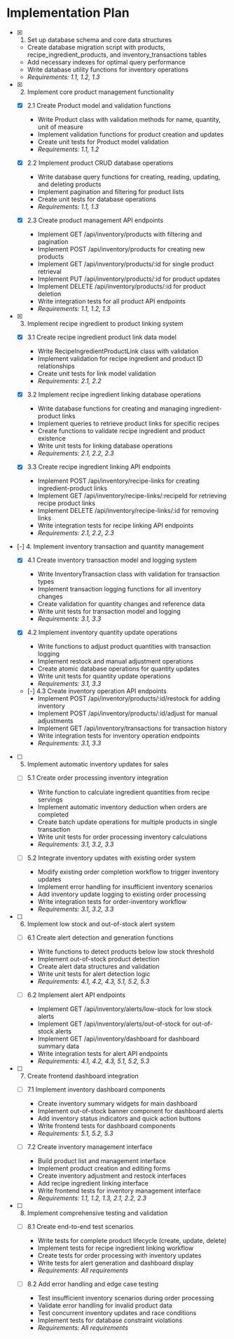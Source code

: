# Implementation Plan

- [x] 1. Set up database schema and core data structures
  - Create database migration script with products, recipe_ingredient_products, and inventory_transactions tables
  - Add necessary indexes for optimal query performance
  - Write database utility functions for inventory operations
  - _Requirements: 1.1, 1.2, 1.3_

- [x] 2. Implement core product management functionality
  - [x] 2.1 Create Product model and validation functions
    - Write Product class with validation methods for name, quantity, unit of measure
    - Implement validation functions for product creation and updates
    - Create unit tests for Product model validation
    - _Requirements: 1.1, 1.2_

  - [x] 2.2 Implement product CRUD database operations
    - Write database query functions for creating, reading, updating, and deleting products
    - Implement pagination and filtering for product lists
    - Create unit tests for database operations
    - _Requirements: 1.1, 1.3_

  - [x] 2.3 Create product management API endpoints
    - Implement GET /api/inventory/products with filtering and pagination
    - Implement POST /api/inventory/products for creating new products
    - Implement GET /api/inventory/products/:id for single product retrieval
    - Implement PUT /api/inventory/products/:id for product updates
    - Implement DELETE /api/inventory/products/:id for product deletion
    - Write integration tests for all product API endpoints
    - _Requirements: 1.1, 1.2, 1.3_

- [x] 3. Implement recipe ingredient to product linking system
  - [x] 3.1 Create recipe ingredient product link data model
    - Write RecipeIngredientProductLink class with validation
    - Implement validation for recipe ingredient and product ID relationships
    - Create unit tests for link model validation
    - _Requirements: 2.1, 2.2_

  - [x] 3.2 Implement recipe ingredient linking database operations
    - Write database functions for creating and managing ingredient-product links
    - Implement queries to retrieve product links for specific recipes
    - Create functions to validate recipe ingredient and product existence
    - Write unit tests for linking database operations
    - _Requirements: 2.1, 2.2, 2.3_

  - [x] 3.3 Create recipe ingredient linking API endpoints
    - Implement POST /api/inventory/recipe-links for creating ingredient-product links
    - Implement GET /api/inventory/recipe-links/:recipeId for retrieving recipe product links
    - Implement DELETE /api/inventory/recipe-links/:id for removing links
    - Write integration tests for recipe linking API endpoints
    - _Requirements: 2.1, 2.2, 2.3_

- [-] 4. Implement inventory transaction and quantity management
  - [x] 4.1 Create inventory transaction model and logging system
    - Write InventoryTransaction class with validation for transaction types
    - Implement transaction logging functions for all inventory changes
    - Create validation for quantity changes and reference data
    - Write unit tests for transaction model and logging
    - _Requirements: 3.1, 3.3_

  - [x] 4.2 Implement inventory quantity update operations
    - Write functions to adjust product quantities with transaction logging
    - Implement restock and manual adjustment operations
    - Create atomic database operations for quantity updates
    - Write unit tests for quantity update operations
    - _Requirements: 3.1, 3.3_

  - [-] 4.3 Create inventory operation API endpoints
    - Implement POST /api/inventory/products/:id/restock for adding inventory
    - Implement POST /api/inventory/products/:id/adjust for manual adjustments
    - Implement GET /api/inventory/transactions for transaction history
    - Write integration tests for inventory operation endpoints
    - _Requirements: 3.1, 3.3_

- [ ] 5. Implement automatic inventory updates for sales
  - [ ] 5.1 Create order processing inventory integration
    - Write function to calculate ingredient quantities from recipe servings
    - Implement automatic inventory deduction when orders are completed
    - Create batch update operations for multiple products in single transaction
    - Write unit tests for order processing inventory calculations
    - _Requirements: 3.1, 3.2, 3.3_

  - [ ] 5.2 Integrate inventory updates with existing order system
    - Modify existing order completion workflow to trigger inventory updates
    - Implement error handling for insufficient inventory scenarios
    - Add inventory update logging to existing order processing
    - Write integration tests for order-inventory workflow
    - _Requirements: 3.1, 3.2, 3.3_

- [ ] 6. Implement low stock and out-of-stock alert system
  - [ ] 6.1 Create alert detection and generation functions
    - Write functions to detect products below low stock threshold
    - Implement out-of-stock product detection
    - Create alert data structures and validation
    - Write unit tests for alert detection logic
    - _Requirements: 4.1, 4.2, 4.3, 5.1, 5.2, 5.3_

  - [ ] 6.2 Implement alert API endpoints
    - Implement GET /api/inventory/alerts/low-stock for low stock alerts
    - Implement GET /api/inventory/alerts/out-of-stock for out-of-stock alerts
    - Implement GET /api/inventory/dashboard for dashboard summary data
    - Write integration tests for alert API endpoints
    - _Requirements: 4.1, 4.2, 4.3, 5.1, 5.2, 5.3_

- [ ] 7. Create frontend dashboard integration
  - [ ] 7.1 Implement inventory dashboard components
    - Create inventory summary widgets for main dashboard
    - Implement out-of-stock banner component for dashboard alerts
    - Add inventory status indicators and quick action buttons
    - Write frontend tests for dashboard components
    - _Requirements: 5.1, 5.2, 5.3_

  - [ ] 7.2 Create inventory management interface
    - Build product list and management interface
    - Implement product creation and editing forms
    - Create inventory adjustment and restock interfaces
    - Add recipe ingredient linking interface
    - Write frontend tests for inventory management interface
    - _Requirements: 1.1, 1.2, 1.3, 2.1, 2.2, 2.3_

- [ ] 8. Implement comprehensive testing and validation
  - [ ] 8.1 Create end-to-end test scenarios
    - Write tests for complete product lifecycle (create, update, delete)
    - Implement tests for recipe ingredient linking workflow
    - Create tests for order processing with inventory updates
    - Write tests for alert generation and dashboard display
    - _Requirements: All requirements_

  - [ ] 8.2 Add error handling and edge case testing
    - Test insufficient inventory scenarios during order processing
    - Validate error handling for invalid product data
    - Test concurrent inventory updates and race conditions
    - Implement tests for database constraint violations
    - _Requirements: All requirements_
